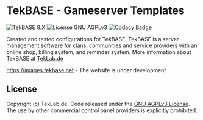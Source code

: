 # TekBASE - Gameserver Templates

![TekBASE 8.X](https://img.shields.io/badge/TekBASE-8.X-green.svg) ![License GNU AGPLv3](https://img.shields.io/badge/License-GNU_AGPLv3-blue.svg) [![Codacy Badge](https://app.codacy.com/project/badge/Grade/bb66cfae2c5140aaabf81658f4ffeeaf)](https://www.codacy.com/gh/teklab-de/tekbase-imageserver/dashboard?utm_source=github.com&amp;utm_medium=referral&amp;utm_content=teklab-de/tekbase-imageserver&amp;utm_campaign=Badge_Grade)

Created and tested configurations for TekBASE. TekBASE is a server management software for clans, communities and service providers with an online shop, billing system, and reminder system. More information about TekBASE at [TekLab.de](https://teklab.de)

https://images.tekbase.net - The website is under development

## License
Copyright (c) TekLab.de. Code released under the [GNU AGPLv3 License](https://github.com/teklab-de/tekbase-gameserver-templates/blob/master/LICENSE). The use by other commercial control panel providers is explicitly prohibited.

